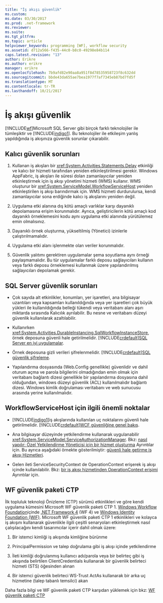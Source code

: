```yaml
---
title: "İş akışı güvenlik"
ms.custom: 
ms.date: 03/30/2017
ms.prod: .net-framework
ms.reviewer: 
ms.suite: 
ms.tgt_pltfrm: 
ms.topic: article
helpviewer_keywords: programming [WF], workflow security
ms.assetid: d712a566-f435-44c0-b8c0-49298e84b114
caps.latest.revision: "13"
author: Erikre
ms.author: erikre
manager: erikre
ms.openlocfilehash: 7b9afd82e90aa8a951f8d78535958723f8c632dd
ms.sourcegitcommit: bbde43da655ae7bea1977f7af7345eb87bd7fd5f
ms.translationtype: MT
ms.contentlocale: tr-TR
ms.lasthandoff: 10/21/2017
---
```

# <a name="workflow-security"></a>İş akışı güvenlik
[!INCLUDE[wf](../../../includes/wf-md.md)]Microsoft SQL Server gibi birçok farklı teknolojiler ile tümleşiktir ve [!INCLUDE[indigo1](../../../includes/indigo1-md.md)]. Bu teknolojiler ile etkileşim yanlış yapıldığında iş akışınıza güvenlik sorunlar çıkarabilir.  
  
## <a name="persistence-security-concerns"></a>Kalıcı güvenlik sorunları  
  
1.  Kullanan iş akışları bir <xref:System.Activities.Statements.Delay> etkinliği ve kalıcı bir hizmeti tarafından yeniden etkinleştirilmesi gerekir. Windows AppFabric, iş akışları ile süresi dolan zamanlayıcılar yeniden etkinleştirmek için iş akışı yönetimi hizmeti (WMS) kullanır. WMS oluşturur bir <xref:System.ServiceModel.WorkflowServiceHost> yeniden etkinleştirilen iş akışı barındırmak için. WMS hizmeti durdurulursa, kendi zamanlayıcılar sona erdiğinde kalıcı iş akışlarını yeniden değil.  
  
2.  Uygulama etki alanına dış kötü amaçlı varlıklar karşı dayanıklı depolamasına erişim korunmalıdır. Ayrıca, geliştiricilerin kötü amaçlı kod dayanıklı örneklemesini kodu aynı uygulama etki alanında yürütülemez emin olmalısınız.  
  
3.  Dayanıklı örnek oluşturma, yükseltilmiş (Yönetici) izinlerle çalıştırılmamalıdır.  
  
4.  Uygulama etki alanı işlenmekte olan veriler korunmalıdır.  
  
5.  Güvenlik yalıtımı gerektiren uygulamalar şema soyutlama aynı örneği paylaşmamalıdır. Bu tür uygulamalar farklı deposu sağlayıcıları kullanın veya farklı deposu örneklemesi kullanmak üzere yapılandırılmış sağlayıcıları depolamak gerekir.  
  
## <a name="sql-server-security-concerns"></a>SQL Server güvenlik sorunları  
  
-   Çok sayıda alt etkinlikler, konumları, yer işaretleri, ana bilgisayar uzantıları veya kapsamları kullanıldığında veya yer işaretleri çok büyük yükleri ile kullanıldığında belleği tükendi veya veritabanı alanı aşırı miktarda sırasında Kalıcılık ayrılabilir. Bu nesne ve veritabanı düzeyi güvenlik kullanılarak azaltılabilir.  
  
-   Kullanırken <xref:System.Activities.DurableInstancing.SqlWorkflowInstanceStore>, örnek deposuna güvenli hale getirilmelidir. [!INCLUDE[crdefault](../../../includes/crdefault-md.md)][SQL Server en iyi uygulamalar](http://go.microsoft.com/fwlink/?LinkId=164972).  
  
-   Örnek deposuna gizli verileri şifrelenmelidir. [!INCLUDE[crdefault](../../../includes/crdefault-md.md)][SQL güvenlik şifreleme](http://go.microsoft.com/fwlink/?LinkId=164976).  
  
-   Yapılandırma dosyasında (Web.Config genellikle) güvenlidir ve dahil oturum açma ve parola bilgilerini olmadığından emin olmak için veritabanı bağlantı dizesi genellikle bir yapılandırma dosyasına dahil olduğundan, windows düzeyi güvenlik (ACL) kullanılmalıdır bağlantı dizesi. Windows kimlik doğrulaması veritabanı ve web sunucusu arasında yerine kullanılmalıdır.  
  
## <a name="considerations-for-workflowservicehost"></a>WorkflowServiceHost için ilgili önemli noktalar  
  
-   [!INCLUDE[indigo1](../../../includes/indigo1-md.md)]iş akışlarında kullanılan uç noktalarını güvenli hale getirilmelidir. [!INCLUDE[crdefault](../../../includes/crdefault-md.md)][WCF güvenliğine genel bakış](http://go.microsoft.com/fwlink/?LinkID=164975).  
  
-   Ana bilgisayar düzeyinde yetkilendirme kullanarak uygulanabilir <xref:System.ServiceModel.ServiceAuthorizationManager>. Bkz: [nasıl yapılır: Özel Yetkilendirme Yöneticisi için bir hizmet oluşturma](http://go.microsoft.com/fwlink/?LinkId=192228) Ayrıntılar için. Bu ayrıca aşağıdaki örnekte gösterilmiştir: [güvenli hale getirme iş akışı Hizmetleri](../../../docs/framework/windows-workflow-foundation/samples/securing-workflow-services.md).  
  
-   Gelen ileti ServiceSecurityContext de OperationContext erişerek iş akışı içinde kullanılabilir.  Bkz: [bir iş akışı hizmetinden OperationContext erişimi](../../../docs/framework/wcf/feature-details/accessing-operationcontext-from-a-workflow-service.md) Ayrıntılar için.  
  
## <a name="wf-security-pack-ctp"></a>WF güvenlik paketi CTP  
 İlk topluluk teknoloji Önizleme (CTP) sürümü etkinlikleri ve göre kendi uygulama kümesini Microsoft WF güvenlik paketi CTP 1. [Windows Workflow Foundation](http://msdn.microsoft.com/netframework/aa663328.aspx)içinde [.NET Framework 4](http://msdn.microsoft.com/netframework/default.aspx) (WF 4) ve [Windows Identity Foundation (WIF)](http://msdn.microsoft.com/security/aa570351.aspx).  Microsoft WF güvenlik paketi CTP 1 etkinlikleri ve kolayca iş akışını kullanarak güvenlikle ilgili çeşitli senaryoları etkinleştirmek nasıl çalışılacağını kendi tasarımcılar içerir dahil olmak üzere:  
  
1.  Bir istemci kimliği iş akışında kimliğine bürünme  
  
2.  PrincipalPermission ve talep doğrulama gibi iş akışı içinde yetkilendirme  
  
3.  İleti kimliği doğrulanmış kullanıcı adı/parola veya bir belirteç gibi iş akışında belirtilen ClientCredentials kullanarak bir güvenlik belirteci hizmeti (STS) öğesinden alınan  
  
4.  Bir istemci güvenlik belirteci WS-Trust ActAs kullanarak bir arka uç hizmetine (talep tabanlı temsilci) akan  
  
Daha fazla bilgi ve WF güvenlik paketi CTP karşıdan yüklemek için bkz: [WF güvenlik paketi CTP](http://wf.codeplex.com/releases/view/48114)
